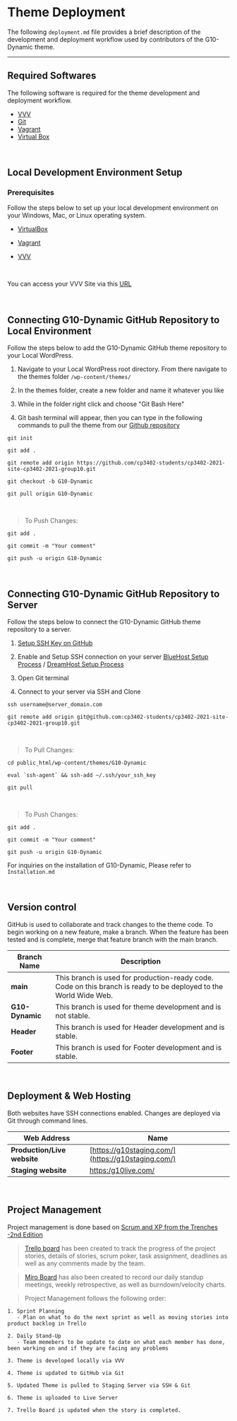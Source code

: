 # Theme Deployment
The following `deployment.md` file provides a brief description of the development and deployment workflow used by contributors of the G10-Dynamic theme.

___


## Required Softwares
The following software is required for the theme development and deployment workflow.
- [VVV](https://varyingvagrantvagrants.org/)
- [Git](https://git-scm.com/)
- [Vagrant](https://www.vagrantup.com/)
- [Virtual Box](https://www.virtualbox.org/)

<br>

## Local Development Environment Setup
### Prerequisites
Follow the steps below to set up your local development environment on your Windows, Mac, or Linux operating system.
<br>

* [VirtualBox](https://www.virtualbox.org/)

* [Vagrant](https://www.vagrantup.com/docs/installation)

* [VVV](https://varyingvagrantvagrants.org/docs/en-US/installation/)

<br>

You can access your VVV Site via this [URL](https://vvv.test.com)

<br>

## Connecting G10-Dynamic GitHub Repository to Local Environment
Follow the steps below to add the  G10-Dynamic GitHub theme repository to your Local WordPress.
<br>

1. Navigate to your Local WordPress root directory. From there navigate to the themes folder `/wp-content/themes/`

2. In the themes folder, create a new folder and name it whatever you like

3. While in the folder right click and choose "Git Bash Here"

4. Git bash terminal will appear, then you can type in the following commands to pull the theme from our [Github repository](https://github.com/cp3402-students/cp3402-2021-site-cp3402-2021-group10)

```
git init

git add .

git remote add origin https://github.com/cp3402-students/cp3402-2021-site-cp3402-2021-group10.git

git checkout -b G10-Dynamic

git pull origin G10-Dynamic
```

<br>

>To Push Changes:
```
git add .

git commit -m "Your comment"

git push -u origin G10-Dynamic
```
<br>

## Connecting G10-Dynamic GitHub Repository to Server
Follow the steps below to connect the G10-Dynamic GitHub theme repository to a server.
<br>

1. [Setup SSH Key on GitHub](https://docs.github.com/en/enterprise-server@3.0/authentication/connecting-to-github-with-ssh/adding-a-new-ssh-key-to-your-github-account)

2. Enable and Setup SSH connection on your server [BlueHost Setup Process](https://www.bluehost.com/help/article/ssh-access) / [DreamHost Setup Process](https://help.dreamhost.com/hc/en-us/articles/216041267-SSH-overview)

3. Open Git terminal

4. Connect to your server via SSH and Clone
```
ssh username@server_domain.com

git remote add origin git@github.com:cp3402-students/cp3402-2021-site-cp3402-2021-group10.git
```

<br>

>To Pull Changes:

```
cd public_html/wp-content/themes/G10-Dynamic

eval `ssh-agent` && ssh-add ~/.ssh/your_ssh_key

git pull
```

<br>

>To Push Changes:

```
git add .

git commit -m "Your comment"

git push -u origin G10-Dynamic
```

For inquiries on the installation of G10-Dynamic, Please refer to `Installation.md`

<br>

## Version control
GitHub is used to collaborate and track changes to the theme code. To begin working on a new feature, make a branch. When the feature has been tested and is complete, merge that feature branch with the main branch.<br>


Branch Name | Description
------------|------------
**main** | This branch is used for production-ready code. Code on this branch is ready to be deployed to the World Wide Web.<br>
**G10-Dynamic** | This branch is used for theme development and is not stable.<br>
**Header** | This branch is used for Header development and is stable.<br>
**Footer** | This branch is used for Footer development and is stable.<br>

<br>

## Deployment & Web Hosting
Both websites have SSH connections enabled. Changes are deployed via Git through command lines.<br>


Web Address | Name
------------- | -------------
**Production/Live website** | [https://g10staging.com/](https://g10staging.com/)
**Staging website** | [https:/g10live.com/](https://g10live.com/)

<br>

## Project Management
Project management is done based on [Scrum and XP from the Trenches -2nd Edition](https://www.infoq.com/minibooks/scrum-xp-from-the-trenches-2/)

> [Trello board](https://trello.com/invite/b/sOGpE2zM/bf357bb64a6533dd8aebb13b321b3faf/content-managment-group-10) has been created to track the progress of the project stories, details of stories, scrum poker, task assignment, deadlines as well as any comments made by the team. 

> [Miro Board](https://miro.com/welcomeonboard/djRTTEhtUUFVdmVrN29TdGRzWUtCYUd2NDJDWmg5NTdSYng5QUt2V3ZDNjVqd1BJTDRKUjJqRmIycUlmcURLT3wzMDc0NDU3MzUzNjQwNjA1Mjk4?invite_link_id=662373346887) has also been created to record our daily standup meetings, weekly retrospective, as well as burndown/velocity charts.

>Project Management follows the following order:
```
1. Sprint Planning 
   - Plan on what to do the next sprint as well as moving stories into product backlog in Trello
   
2. Daily Stand-Up 
   - Team memebers to be update to date on what each member has done, been working on and if they are facing any problems
   
3. Theme is developed locally via VVV

4. Theme is updated to GitHub via Git

5. Updated Theme is pulled to Staging Server via SSH & Git

6. Theme is uploaded to Live Server

7. Trello Board is updated when the story is completed.

```
